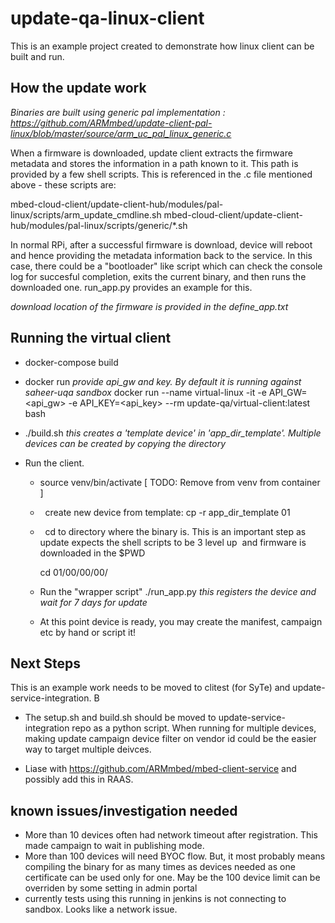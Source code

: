 # update-qa-linux-client
This is an example project created to demonstrate how linux client can be built and run.

## How the update work
_Binaries are built using generic pal implementation : https://github.com/ARMmbed/update-client-pal-linux/blob/master/source/arm_uc_pal_linux_generic.c_

When a firmware is downloaded, update client extracts the firmware metadata and stores the information in a path known to it. This path is provided by a few shell scripts. This is referenced in the .c file mentioned above - these scripts are:

mbed-cloud-client/update-client-hub/modules/pal-linux/scripts/arm_update_cmdline.sh
mbed-cloud-client/update-client-hub/modules/pal-linux/scripts/generic/*.sh

In normal RPi, after a successful firmware is download, device will reboot and hence providing the metadata information back to the service. In this case, there could be a "bootloader" like script which can check the console log for succesful completion, exits the current binary, and then runs the downloaded one. run_app.py provides an example for this.

_download location of the firmware is provided in the define_app.txt_


## Running the virtual client
*  docker-compose build
*  docker run
    _provide api_gw and key. By default it is running against saheer-uqa sandbox_
    docker run --name virtual-linux -it -e API_GW=<api_gw> -e API_KEY=<api_key> --rm update-qa/virtual-client:latest  bash
    
*  ./build.sh
    _this creates a 'template device' in 'app_dir_template'. Multiple devices can be created by copying the directory_

*  Run the client. 
    *   source venv/bin/activate [ TODO: Remove from venv from container ]
    *   create new device from template: cp -r app_dir_template 01
    *   cd to directory where the binary is. This is an important step as update expects the shell scripts to be 3 level up  and firmware is downloaded in the $PWD
        
        cd 01/00/00/00/
    
    *   Run the "wrapper script" ./run_app.py
        _this registers the device and wait for 7 days for update_
    
    *   At this point device is ready, you may create the manifest, campaign etc by hand or script it!


## Next Steps
This is an example work needs to be moved to clitest (for SyTe) and update-service-integration. B

* The setup.sh and build.sh should be moved to update-service-integration repo as a python script. When running for multiple devices, making update campaign device filter on vendor id could be the easier way to target multiple deivces.

* Liase with https://github.com/ARMmbed/mbed-client-service and possibly add this in RAAS.

## known issues/investigation needed
* More than 10 devices often had network timeout after registration. This made campaign to wait in publishing mode.
* More than 100 devices will need BYOC flow. But, it most probably means compiling the binary for as many times as devices needed as one certificate can be used only for one. May be the 100 device limit can be overriden by some setting in admin portal
* currently tests using this running in jenkins is not connecting to sandbox. Looks like a network issue.


